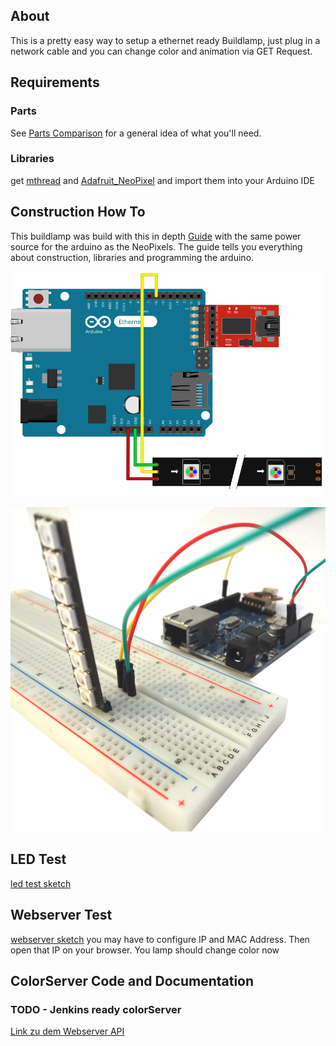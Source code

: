 ## About

This is a pretty easy way to setup a ethernet ready Buildlamp, just plug in a network cable and you can change color and animation via GET Request.

## Requirements
### Parts
See [Parts Comparison](/robbi5/buildlamp/wiki/Part-Comparison) for a general idea of what you'll need.

### Libraries
get [mthread](https://github.com/jlamothe/mthread)
and [Adafruit_NeoPixel](https://github.com/adafruit/Adafruit_NeoPixel)
and import them into your Arduino IDE

## Construction How To
This buildlamp was build with this in depth [Guide](https://learn.adafruit.com/adafruit-neopixel-uberguide/arduino-library) with the same power source for the arduino as the NeoPixels. The guide tells you everything about construction, libraries and programming the arduino.

![fritzing SVG](./docs/arduino_neopixel.svg)

![real image](./docs/board.jpg)

## LED Test

[led test sketch](./ledTest.idn)

## Webserver Test

[webserver sketch](../webserverTest.idn)
you may have to configure IP and MAC Address. Then open that IP on your browser. You lamp should change color now

## ColorServer Code and Documentation

### TODO - Jenkins ready colorServer
[Link zu dem Webserver API](../arduinoEthernetSketch/colorserver/server.sketch)





 

